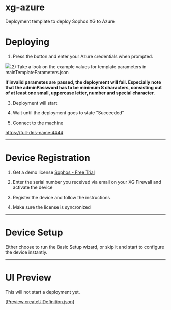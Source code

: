 # xg-azure
Deployment template to deploy Sophos XG to Azure

Deploying
=========

1) Press the button and enter your Azure credentials when prompted.

<a href="https://portal.azure.com/#create/Microsoft.Template/uri/https%3A%2F%2Fraw.githubusercontent.com%2FSebastianPoehn%2Fxg-azure%2Fmaster%2FmainTemplate.json" target="_blank">
    <img src="http://azuredeploy.net/deploybutton.png"/>

</a>
2) Take a look on the example values for template parameters in mainTemplateParameters.json

**If invalid parametes are passed, the deployment will fail. Especially note that the adminPassword has to be minimum 8 characters, consisting out of at least one small, uppercase letter, number and special character.**

3) Deployment will start

4) Wait until the deployment goes to state "Succeeded"

5) Connect to the machine

[https://full-dns-name:4444](https://full-dns-name:4444)

***

Device Registration
===================

1) Get a demo license
<a href="https://secure2.sophos.com/en-us/products/next-gen-firewall/free-trial.aspx">Sophos - Free Trial</a>

2) Enter the serial number you received via email on your XG Firewall and activate the device

3) Register the device and follow the instructions

4) Make sure the license is syncronized

***

Device Setup
============

Either choose to run the Basic Setup wizard, or skip it and start to configure the device instantly.

***

UI Preview
==========
This will not start a deployment yet.

<a href="https://portal.azure.com/#blade/Microsoft_Azure_Compute/CreateMultiVmWizardBlade/internal_bladeCallId/anything/internal_bladeCallerParams/{&quot;initialData&quot;:{},&quot;providerConfig&quot;:{&quot;createUiDefinition&quot;:&quot;https%3A%2F%2Fraw.githubusercontent.com%2FSebastianPoehn%2Fxg-azure%2Fmaster%2FcreateUiDefinition.json
&quot;}}">[Preview createUiDefinition.json]</a>
